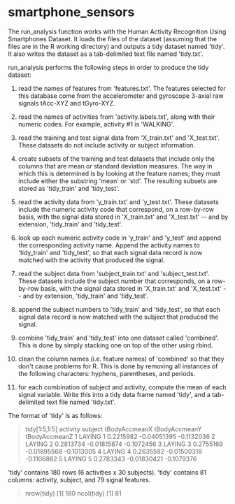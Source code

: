 smartphone_sensors
==================

The run_analysis function works with the Human Activity Recognition Using Smartphones Dataset. It loads the files of the dataset (assuming that the files are in the R working directory) and outputs a tidy dataset named 'tidy'. It also writes the dataset as a tab-delimited text file named 'tidy.txt'.

run_analysis performs the following steps in order to produce the tidy dataset:

1. read the names of features from 'features.txt'. The features selected for this database come from the accelerometer and gyroscope 3-axial raw signals tAcc-XYZ and tGyro-XYZ.

2. read the names of activities from 'activity.labels.txt', along with their numeric codes. For example, activity #1 is 'WALKING'.

3. read the training and test signal data from 'X_train.txt' and 'X_test.txt'. These datasets do not include activity or subject information.

4. create subsets of the training and test datasets that include only the columns that are mean or standard deviation measures. The way in which this is determined is by looking at the feature names; they must include either the substring 'mean' or 'std'. The resulting subsets are stored as 'tidy_train' and 'tidy_test'.

5. read the activity data from 'y_train.txt' and 'y_test.txt'. These datasets include the numeric activity code that correspond, on a row-by-row basis, with the signal data stored in 'X_train.txt' and 'X_test.txt' -- and by extension, 'tidy_train' and 'tidy_test'.

6. look up each numeric activity code in 'y_train' and 'y_test' and append the corresponding activity name. Append the activity names to 'tidy_train' and 'tidy_test', so that each signal data record is now matched with the activity that produced the signal.

7. read the subject data from 'subject_train.txt' and 'subject_test.txt'. These datasets include the subject number that corresponds, on a row-by-row basis, with the signal data stored in 'X_train.txt' and 'X_test.txt' -- and by extension, 'tidy_train' and 'tidy_test'.

8. append the subject numbers to 'tidy_train' and 'tidy_test', so that each signal data record is now matched with the subject that produced the signal.

9. combine 'tidy_train' and 'tidy_test' into one dataset called 'combined'. This is done by simply stacking one on top of the other using rbind.

10. clean the column names (i.e. feature names) of 'combined' so that they don't cause problems for R. This is done by removing all instances of the following characters: hyphens, parentheses, and periods.

11. for each combination of subject and activity, compute the mean of each signal variable. Write this into a tidy data frame named 'tidy', and a tab-delimited text file named 'tidy.txt'.

The format of 'tidy' is as follows:

> tidy[1:5,1:5]
  activity subject tBodyAccmeanX tBodyAccmeanY tBodyAccmeanZ
1   LAYING       1     0.2215982   -0.04051395    -0.1132036
2   LAYING       2     0.2813734   -0.01815874    -0.1072456
3   LAYING       3     0.2755169   -0.01895568    -0.1013005
4   LAYING       4     0.2635592   -0.01500318    -0.1106882
5   LAYING       5     0.2783343   -0.01830421    -0.1079376

'tidy' contains 180 rows (6 activities x 30 subjects).
'tidy' contains 81 columns: activity, subject, and 79 signal features.

> nrow(tidy)
[1] 180
> ncol(tidy)
[1] 81



